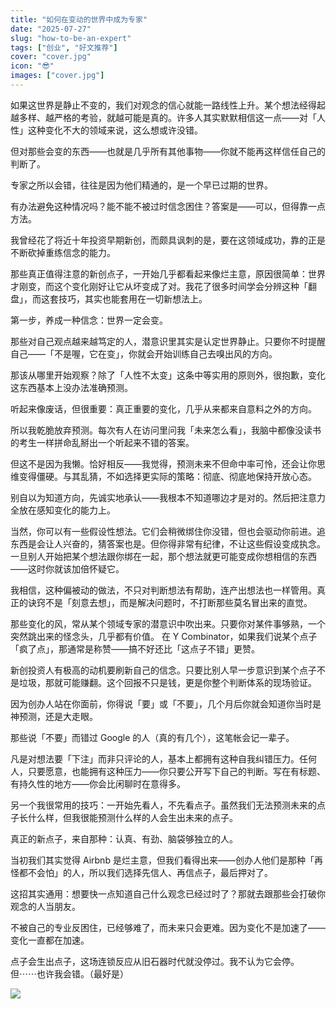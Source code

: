 ```yaml
---
title: "如何在变动的世界中成为专家"
date: "2025-07-27"
slug: "how-to-be-an-expert"
tags: ["创业", "好文推荐"]
cover: "cover.jpg"
icon: "😎"
images: ["cover.jpg"]
---
```

如果这世界是静止不变的，我们对观念的信心就能一路线性上升。某个想法经得起越多样、越严格的考验，就越可能是真的。许多人其实默默相信这一点——对「人性」这种变化不大的领域来说，这么想或许没错。



但对那些会变的东西——也就是几乎所有其他事物——你就不能再这样信任自己的判断了。



专家之所以会错，往往是因为他们精通的，是一个早已过期的世界。



有办法避免这种情况吗？能不能不被过时信念困住？答案是——可以，但得靠一点方法。



我曾经花了将近十年投资早期新创，而颇具讽刺的是，要在这领域成功，靠的正是不断砍掉重练信念的能力。



那些真正值得注意的新创点子，一开始几乎都看起来像烂主意，原因很简单：世界才刚变，而这个变化刚好让它从坏变成了对。我花了很多时间学会分辨这种「翻盘」，而这套技巧，其实也能套用在一切新想法上。



第一步，养成一种信念：世界一定会变。



那些对自己观点越来越笃定的人，潜意识里其实是认定世界静止。只要你不时提醒自己——「不是喔，它在变」，你就会开始训练自己去嗅出风的方向。



那该从哪里开始观察？除了「人性不太变」这条中等实用的原则外，很抱歉，变化这东西基本上没办法准确预测。



听起来像废话，但很重要：真正重要的变化，几乎从来都来自意料之外的方向。



所以我乾脆放弃预测。每次有人在访问里问我「未来怎么看」，我脑中都像没读书的考生一样拼命乱掰出一个听起来不错的答案。



但这不是因为我懒。恰好相反——我觉得，预测未来不但命中率可怜，还会让你思维变得僵硬。与其乱猜，不如选择更实际的策略：彻底、彻底地保持开放心态。



别自以为知道方向，先诚实地承认——我根本不知道哪边才是对的。然后把注意力全放在感知变化的能力上。



当然，你可以有一些假设性想法。它们会稍微绑住你没错，但也会驱动你前进。追东西是会让人兴奋的，猜答案也是。但你得非常有纪律，不让这些假设变成执念。
一旦别人开始把某个想法跟你绑在一起，那个想法就更可能变成你想相信的东西——这时你就该加倍怀疑它。



我相信，这种偏被动的做法，不只对判断想法有帮助，连产出想法也一样管用。真正的诀窍不是「刻意去想」，而是解决问题时，不打断那些莫名冒出来的直觉。



那些变化的风，常从某个领域专家的潜意识中吹出来。只要你对某件事够熟，一个突然跳出来的怪念头，几乎都有价值。
在 Y Combinator，如果我们说某个点子「疯了点」，那通常是称赞——搞不好还比「这点子不错」更赞。



新创投资人有极高的动机要刷新自己的信念。只要比别人早一步意识到某个点子不是垃圾，那就可能赚翻。这个回报不只是钱，更是你整个判断体系的现场验证。



因为创办人站在你面前，你得说「要」或「不要」，几个月后你就会知道你当时是神预测，还是大走眼。



那些说「不要」而错过 Google 的人（真的有几个），这笔帐会记一辈子。



凡是对想法要「下注」而非只评论的人，基本上都拥有这种自我纠错压力。任何人，只要愿意，也能拥有这种压力——你只要公开写下自己的判断。写在有标题、有持久性的地方——你会比闲聊时在意得多。



另一个我很常用的技巧：一开始先看人，不先看点子。虽然我们无法预测未来的点子长什么样，但我很能预测什么样的人会生出未来的点子。



真正的新点子，来自那种：认真、有劲、脑袋够独立的人。



当初我们其实觉得 Airbnb 是烂主意，但我们看得出来——创办人他们是那种「再怪都不会怕」的人，所以我们选择先信人、再信点子，最后押对了。



这招其实通用：想要快一点知道自己什么观念已经过时了？那就去跟那些会打破你观念的人当朋友。



不被自己的专业反困住，已经够难了，而未来只会更难。因为变化不是加速了——变化一直都在加速。



点子会生出点子，这场连锁反应从旧石器时代就没停过。我不认为它会停。
但⋯⋯也许我会错。（最好是）




![](https://prod-files-secure.s3.us-west-2.amazonaws.com/112d0858-5090-4d34-a606-b75eb8d65fd2/46476355-9cf3-4e99-9b7a-3531bc426380/1000202064.png?X-Amz-Algorithm=AWS4-HMAC-SHA256&X-Amz-Content-Sha256=UNSIGNED-PAYLOAD&X-Amz-Credential=ASIAZI2LB4666CMWWH6N%2F20250823%2Fus-west-2%2Fs3%2Faws4_request&X-Amz-Date=20250823T061744Z&X-Amz-Expires=3600&X-Amz-Security-Token=IQoJb3JpZ2luX2VjEM7%2F%2F%2F%2F%2F%2F%2F%2F%2F%2FwEaCXVzLXdlc3QtMiJHMEUCIQCK1FGWIKk7xQE8026O1bauUlst3T8iXj8IU%2BFz1WZjwAIgCJImzgRWVDHAJ8m%2FEYfrIafAlT0zmo6utlpezxqk3KMq%2FwMIJxAAGgw2Mzc0MjMxODM4MDUiDMyzV2e%2FCqwg7zZe8ircA80hx89ZtbnleM0%2B4UHEzC9yw%2FlGB41eZpSCJC03fPpEbC3CMRM8Ouzb3UmZfHfVplnqdychZsQehcyi5fxoR4Eac8QeDtS5Xa0i9gdu4CcQVlFgwYDLwgAMWzk2OcPZ%2FYEJzQ2jB54GxpqVgdnUW%2BMSdQGLrFNFp5y3tkXufY32qefhC3A9bJMefXN0uhZMNeyuN%2Fq597tqaX2jnf4wXnG3pLat7Gn9qlrSVOUBOhEd13NYJ2bsZvAdQxdjeZ%2FZdQV6mLmRgf5%2BFHOvgIsUeQXgpjI8he4zDouFTxfDDHjXtL4CiaYBnOkXEqqBeksMrwjijhSb68%2Frl8pZ0QlPoct63wDTynPhagAnifwvf7QreFCCEWnk%2FwTlzHW%2F3eYs2F0NHmGTcUbnhTiAo9giK2q05%2BH1vqEtorDDgOeHbTLAe3t7YL%2BQZVE1izhoiqJjd9IKEUleX4ru2sccyvq1o4bvqffTGbg0ptGR%2BdSxSgbtJEjrIYcTRrbWP1igL7IThjdo1wpuQ8%2BZD4U0btowbFQ34PF92CDqR7cop8FXOCg4Eg9qPryQ7FlmthKxZfy2xqOJThJu%2B97UorpoJOLmJjwcALeepif2J7NTUoVcr2Jpfkm7i9xq3BYAeurjMNuxpcUGOqUBWUtZDmdab6OfXgUYX38U%2B6zp%2BYD8cWGX7FMfCpS%2Ff%2BBimSveQIvJlrM8uSBm1TthXBVgqmuflirRzUQwvM0HGZXtfMt9Gg6J86jbkga47PRKJ6MR2%2FUiJDedOa8XdlXM9zh42CRJ58klSRYzgSNl%2FTsgzpHX2mibWn8WXev69AbxOeL16igbocODKvHQMGmNSvJyRzdFg5rllxrj7NwurewGu%2B7T&X-Amz-Signature=dff75e7bbefa52e1653838b0829cf1fe8a1c2101997a61a42d080fe8a74a2425&X-Amz-SignedHeaders=host&x-amz-checksum-mode=ENABLED&x-id=GetObject)

